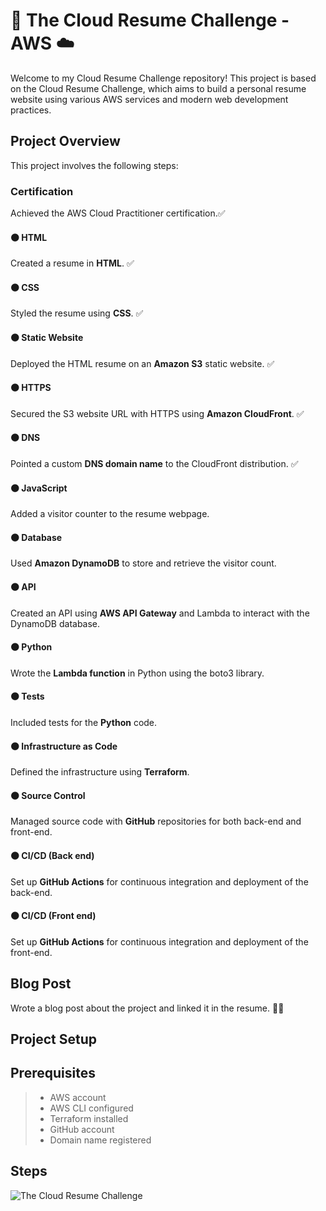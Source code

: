 #  🚀 The Cloud Resume Challenge - AWS ☁️
Welcome to my Cloud Resume Challenge repository! This project is based on the Cloud Resume Challenge, which aims to build a personal resume website using various AWS services and modern web development practices.

## Project Overview
This project involves the following steps:

### Certification
Achieved the AWS Cloud Practitioner certification.✅

#### ⚫ HTML
Created a resume in **HTML**. ✅
#### ⚫ CSS
Styled the resume using **CSS**. ✅
#### ⚫ Static Website
Deployed the HTML resume on an **Amazon S3** static website. ✅
#### ⚫ HTTPS
Secured the S3 website URL with HTTPS using **Amazon CloudFront**. ✅
#### ⚫ DNS
Pointed a custom **DNS domain name** to the CloudFront distribution. ✅
#### ⚫ JavaScript
Added a visitor counter to the resume webpage.
#### ⚫ Database
Used **Amazon DynamoDB** to store and retrieve the visitor count.
#### ⚫ API
Created an API using **AWS API Gateway** and Lambda to interact with the DynamoDB database.
#### ⚫ Python
Wrote the **Lambda function** in Python using the boto3 library.
#### ⚫ Tests
Included tests for the **Python** code.
#### ⚫ Infrastructure as Code
Defined the infrastructure using **Terraform**.
#### ⚫ Source Control
Managed source code with **GitHub** repositories for both back-end and front-end.
#### ⚫ CI/CD (Back end)
Set up **GitHub Actions** for continuous integration and deployment of the back-end.
#### ⚫ CI/CD (Front end)
Set up **GitHub Actions** for continuous integration and deployment of the front-end.

## Blog Post
Wrote a blog post about the project and linked it in the resume. 👌🏻

## Project Setup

## Prerequisites
> - AWS account
> - AWS CLI configured
> - Terraform installed
> - GitHub account
> - Domain name registered

## Steps

![The Cloud Resume Challenge](project1.jpg)
